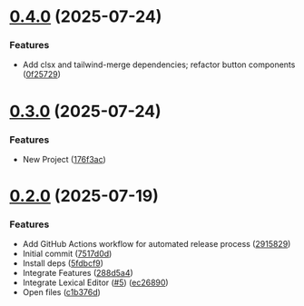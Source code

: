 # [0.4.0](https://github.com/hackthefutureofeducation/ketabak/compare/v0.3.0...v0.4.0) (2025-07-24)


### Features

* Add clsx and tailwind-merge dependencies; refactor button components ([0f25729](https://github.com/hackthefutureofeducation/ketabak/commit/0f25729c1dc097af17781f405cca0e1e312cc89d))



# [0.3.0](https://github.com/hackthefutureofeducation/ketabak/compare/v0.2.0...v0.3.0) (2025-07-24)


### Features

* New Project ([176f3ac](https://github.com/hackthefutureofeducation/ketabak/commit/176f3ac2887335b1b6419541f91fb9acd594a161))



# [0.2.0](https://github.com/hackthefutureofeducation/ketabak/compare/7517d0da37ba996148efc01c4c9b12c0aa070f21...v0.2.0) (2025-07-19)


### Features

* Add GitHub Actions workflow for automated release process ([2915829](https://github.com/hackthefutureofeducation/ketabak/commit/2915829852ec6a322ef812c850fd9a3110feaa49))
* Initial commit ([7517d0d](https://github.com/hackthefutureofeducation/ketabak/commit/7517d0da37ba996148efc01c4c9b12c0aa070f21))
* Install deps ([5fdbcf9](https://github.com/hackthefutureofeducation/ketabak/commit/5fdbcf99b92f148f191aa4b3db435ffade78bb53))
* Integrate Features ([288d5a4](https://github.com/hackthefutureofeducation/ketabak/commit/288d5a48de7bc7c67047d3912cda8dc58da2cf6a))
* Integrate Lexical Editor ([#5](https://github.com/hackthefutureofeducation/ketabak/issues/5)) ([ec26890](https://github.com/hackthefutureofeducation/ketabak/commit/ec26890f721f0aa5496d79262f3cc8147ad25b73))
* Open files ([c1b376d](https://github.com/hackthefutureofeducation/ketabak/commit/c1b376d40c9d981b56c5a6d83f907647562fed6c))



